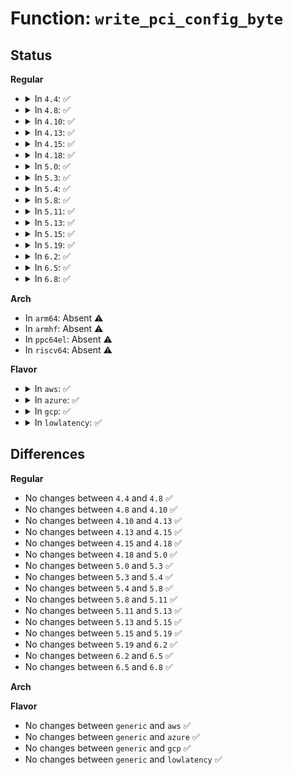 # Function: <code>write_pci_config_byte</code>

## Status
<b>Regular</b>
<ul>
<li>
<details>
<summary>In <code>4.4</code>: ✅</summary>

```c
void write_pci_config_byte(u8 bus, u8 slot, u8 func, u8 offset, u8 val);
```

**Collision:** Unique Global

**Inline:** No

**Transformation:** False

**Instances:**

```
In arch/x86/pci/early.c (ffffffff816fa940)
Location: arch/x86/pci/early.c:41
Inline: False
```
**Symbols:**

```
ffffffff816fa940-ffffffff816fa982: write_pci_config_byte (STB_GLOBAL)
```
</details>
</li>
<li>
<details>
<summary>In <code>4.8</code>: ✅</summary>

```c
void write_pci_config_byte(u8 bus, u8 slot, u8 func, u8 offset, u8 val);
```

**Collision:** Unique Global

**Inline:** No

**Transformation:** False

**Instances:**

```
In arch/x86/pci/early.c (ffffffff8175f7c0)
Location: arch/x86/pci/early.c:41
Inline: False
```
**Symbols:**

```
ffffffff8175f7c0-ffffffff8175f801: write_pci_config_byte (STB_GLOBAL)
```
</details>
</li>
<li>
<details>
<summary>In <code>4.10</code>: ✅</summary>

```c
void write_pci_config_byte(u8 bus, u8 slot, u8 func, u8 offset, u8 val);
```

**Collision:** Unique Global

**Inline:** No

**Transformation:** False

**Instances:**

```
In arch/x86/pci/early.c (ffffffff8178bd00)
Location: arch/x86/pci/early.c:41
Inline: False
```
**Symbols:**

```
ffffffff8178bd00-ffffffff8178bd41: write_pci_config_byte (STB_GLOBAL)
```
</details>
</li>
<li>
<details>
<summary>In <code>4.13</code>: ✅</summary>

```c
void write_pci_config_byte(u8 bus, u8 slot, u8 func, u8 offset, u8 val);
```

**Collision:** Unique Global

**Inline:** No

**Transformation:** False

**Instances:**

```
In arch/x86/pci/early.c (ffffffff817aacc0)
Location: arch/x86/pci/early.c:41
Inline: False
```
**Symbols:**

```
ffffffff817aacc0-ffffffff817aad01: write_pci_config_byte (STB_GLOBAL)
```
</details>
</li>
<li>
<details>
<summary>In <code>4.15</code>: ✅</summary>

```c
void write_pci_config_byte(u8 bus, u8 slot, u8 func, u8 offset, u8 val);
```

**Collision:** Unique Global

**Inline:** No

**Transformation:** False

**Instances:**

```
In arch/x86/pci/early.c (ffffffff818221b0)
Location: arch/x86/pci/early.c:42
Inline: False
```
**Symbols:**

```
ffffffff818221b0-ffffffff818221f1: write_pci_config_byte (STB_GLOBAL)
```
</details>
</li>
<li>
<details>
<summary>In <code>4.18</code>: ✅</summary>

```c
void write_pci_config_byte(u8 bus, u8 slot, u8 func, u8 offset, u8 val);
```

**Collision:** Unique Global

**Inline:** No

**Transformation:** False

**Instances:**

```
In arch/x86/pci/early.c (ffffffff8186c480)
Location: arch/x86/pci/early.c:42
Inline: False
Direct callers:
  - arch/x86/kernel/early-quirks.c:ati_bugs
  - drivers/usb/early/ehci-dbgp.c:early_dbgp_init
  - drivers/usb/early/ehci-dbgp.c:early_dbgp_init
  - drivers/usb/early/ehci-dbgp.c:early_dbgp_init
  - drivers/usb/early/ehci-dbgp.c:early_dbgp_init
```
**Symbols:**

```
ffffffff8186c480-ffffffff8186c4c2: write_pci_config_byte (STB_GLOBAL)
```
</details>
</li>
<li>
<details>
<summary>In <code>5.0</code>: ✅</summary>

```c
void write_pci_config_byte(u8 bus, u8 slot, u8 func, u8 offset, u8 val);
```

**Collision:** Unique Global

**Inline:** No

**Transformation:** False

**Instances:**

```
In arch/x86/pci/early.c (ffffffff8188c560)
Location: arch/x86/pci/early.c:42
Inline: False
Direct callers:
  - arch/x86/kernel/early-quirks.c:ati_bugs
  - drivers/usb/early/ehci-dbgp.c:early_dbgp_init
  - drivers/usb/early/ehci-dbgp.c:early_dbgp_init
  - drivers/usb/early/ehci-dbgp.c:early_dbgp_init
  - drivers/usb/early/ehci-dbgp.c:early_dbgp_init
  - drivers/usb/early/xhci-dbc.c:early_xdbc_parse_parameter
```
**Symbols:**

```
ffffffff8188c560-ffffffff8188c5a2: write_pci_config_byte (STB_GLOBAL)
```
</details>
</li>
<li>
<details>
<summary>In <code>5.3</code>: ✅</summary>

```c
void write_pci_config_byte(u8 bus, u8 slot, u8 func, u8 offset, u8 val);
```

**Collision:** Unique Global

**Inline:** No

**Transformation:** False

**Instances:**

```
In arch/x86/pci/early.c (ffffffff818d6ea0)
Location: arch/x86/pci/early.c:42
Inline: False
Direct callers:
  - arch/x86/kernel/early-quirks.c:ati_bugs
  - drivers/usb/early/ehci-dbgp.c:early_dbgp_init
  - drivers/usb/early/ehci-dbgp.c:early_dbgp_init
  - drivers/usb/early/ehci-dbgp.c:early_dbgp_init
  - drivers/usb/early/ehci-dbgp.c:early_dbgp_init
  - drivers/usb/early/xhci-dbc.c:early_xdbc_parse_parameter
```
**Symbols:**

```
ffffffff818d6ea0-ffffffff818d6ee2: write_pci_config_byte (STB_GLOBAL)
```
</details>
</li>
<li>
<details>
<summary>In <code>5.4</code>: ✅</summary>

```c
void write_pci_config_byte(u8 bus, u8 slot, u8 func, u8 offset, u8 val);
```

**Collision:** Unique Global

**Inline:** No

**Transformation:** False

**Instances:**

```
In arch/x86/pci/early.c (ffffffff81909220)
Location: arch/x86/pci/early.c:42
Inline: False
Direct callers:
  - arch/x86/kernel/early-quirks.c:ati_bugs
  - drivers/usb/early/ehci-dbgp.c:early_dbgp_init
  - drivers/usb/early/ehci-dbgp.c:early_dbgp_init
  - drivers/usb/early/ehci-dbgp.c:early_dbgp_init
  - drivers/usb/early/ehci-dbgp.c:early_dbgp_init
  - drivers/usb/early/xhci-dbc.c:early_xdbc_parse_parameter
```
**Symbols:**

```
ffffffff81909220-ffffffff81909262: write_pci_config_byte (STB_GLOBAL)
```
</details>
</li>
<li>
<details>
<summary>In <code>5.8</code>: ✅</summary>

```c
void write_pci_config_byte(u8 bus, u8 slot, u8 func, u8 offset, u8 val);
```

**Collision:** Unique Global

**Inline:** No

**Transformation:** False

**Instances:**

```
In arch/x86/pci/early.c (ffffffff81bb9b00)
Location: arch/x86/pci/early.c:42
Inline: False
Direct callers:
  - arch/x86/kernel/early-quirks.c:ati_bugs
  - drivers/usb/early/ehci-dbgp.c:early_dbgp_init
  - drivers/usb/early/ehci-dbgp.c:early_ehci_bios_handoff
  - drivers/usb/early/ehci-dbgp.c:early_ehci_bios_handoff
  - drivers/usb/early/ehci-dbgp.c:early_ehci_bios_handoff
  - drivers/usb/early/xhci-dbc.c:xdbc_handle_events
  - drivers/usb/early/xhci-dbc.c:xdbc_map_pci_mmio
```
**Symbols:**

```
ffffffff81bb9b00-ffffffff81bb9b42: write_pci_config_byte (STB_GLOBAL)
```
</details>
</li>
<li>
<details>
<summary>In <code>5.11</code>: ✅</summary>

```c
void write_pci_config_byte(u8 bus, u8 slot, u8 func, u8 offset, u8 val);
```

**Collision:** Unique Global

**Inline:** No

**Transformation:** False

**Instances:**

```
In arch/x86/pci/early.c (ffffffff81bce400)
Location: arch/x86/pci/early.c:42
Inline: False
Direct callers:
  - arch/x86/kernel/early-quirks.c:ati_bugs
  - drivers/usb/early/ehci-dbgp.c:early_dbgp_init
  - drivers/usb/early/ehci-dbgp.c:early_ehci_bios_handoff
  - drivers/usb/early/ehci-dbgp.c:early_ehci_bios_handoff
  - drivers/usb/early/ehci-dbgp.c:early_ehci_bios_handoff
  - drivers/usb/early/xhci-dbc.c:xdbc_handle_events
  - drivers/usb/early/xhci-dbc.c:xdbc_map_pci_mmio
```
**Symbols:**

```
ffffffff81bce400-ffffffff81bce442: write_pci_config_byte (STB_GLOBAL)
```
</details>
</li>
<li>
<details>
<summary>In <code>5.13</code>: ✅</summary>

```c
void write_pci_config_byte(u8 bus, u8 slot, u8 func, u8 offset, u8 val);
```

**Collision:** Unique Global

**Inline:** No

**Transformation:** False

**Instances:**

```
In arch/x86/pci/early.c (ffffffff81bc1dc0)
Location: arch/x86/pci/early.c:42
Inline: False
Direct callers:
  - arch/x86/kernel/early-quirks.c:ati_bugs
  - drivers/usb/early/ehci-dbgp.c:early_dbgp_init
  - drivers/usb/early/ehci-dbgp.c:early_ehci_bios_handoff
  - drivers/usb/early/ehci-dbgp.c:early_ehci_bios_handoff
  - drivers/usb/early/ehci-dbgp.c:early_ehci_bios_handoff
  - drivers/usb/early/xhci-dbc.c:xdbc_handle_events
  - drivers/usb/early/xhci-dbc.c:xdbc_map_pci_mmio
```
**Symbols:**

```
ffffffff81bc1dc0-ffffffff81bc1e00: write_pci_config_byte (STB_GLOBAL)
```
</details>
</li>
<li>
<details>
<summary>In <code>5.15</code>: ✅</summary>

```c
void write_pci_config_byte(u8 bus, u8 slot, u8 func, u8 offset, u8 val);
```

**Collision:** Unique Global

**Inline:** No

**Transformation:** False

**Instances:**

```
In arch/x86/pci/early.c (ffffffff81c923d0)
Location: arch/x86/pci/early.c:42
Inline: False
Direct callers:
  - arch/x86/kernel/early-quirks.c:ati_bugs
  - drivers/usb/early/ehci-dbgp.c:early_dbgp_init
  - drivers/usb/early/ehci-dbgp.c:early_ehci_bios_handoff
  - drivers/usb/early/ehci-dbgp.c:early_ehci_bios_handoff
  - drivers/usb/early/ehci-dbgp.c:early_ehci_bios_handoff
  - drivers/usb/early/xhci-dbc.c:xdbc_handle_events
  - drivers/usb/early/xhci-dbc.c:xdbc_map_pci_mmio
```
**Symbols:**

```
ffffffff81c923d0-ffffffff81c92410: write_pci_config_byte (STB_GLOBAL)
```
</details>
</li>
<li>
<details>
<summary>In <code>5.19</code>: ✅</summary>

```c
void write_pci_config_byte(u8 bus, u8 slot, u8 func, u8 offset, u8 val);
```

**Collision:** Unique Global

**Inline:** No

**Transformation:** False

**Instances:**

```
In arch/x86/pci/early.c (ffffffff81e41a90)
Location: arch/x86/pci/early.c:42
Inline: False
Direct callers:
  - arch/x86/kernel/early-quirks.c:ati_bugs
  - drivers/usb/early/ehci-dbgp.c:early_dbgp_init
  - drivers/usb/early/ehci-dbgp.c:early_ehci_bios_handoff
  - drivers/usb/early/ehci-dbgp.c:early_ehci_bios_handoff
  - drivers/usb/early/ehci-dbgp.c:early_ehci_bios_handoff
  - drivers/usb/early/xhci-dbc.c:xdbc_handle_events
  - drivers/usb/early/xhci-dbc.c:xdbc_map_pci_mmio
```
**Symbols:**

```
ffffffff81e41a90-ffffffff81e41ae3: write_pci_config_byte (STB_GLOBAL)
```
</details>
</li>
<li>
<details>
<summary>In <code>6.2</code>: ✅</summary>

```c
void write_pci_config_byte(u8 bus, u8 slot, u8 func, u8 offset, u8 val);
```

**Collision:** Unique Global

**Inline:** No

**Transformation:** False

**Instances:**

```
In arch/x86/pci/early.c (ffffffff8201c160)
Location: arch/x86/pci/early.c:42
Inline: False
Direct callers:
  - arch/x86/kernel/early-quirks.c:ati_bugs
  - drivers/usb/early/ehci-dbgp.c:early_dbgp_init
  - drivers/usb/early/ehci-dbgp.c:early_ehci_bios_handoff
  - drivers/usb/early/ehci-dbgp.c:early_ehci_bios_handoff
  - drivers/usb/early/ehci-dbgp.c:early_ehci_bios_handoff
  - drivers/usb/early/xhci-dbc.c:xdbc_handle_events
  - drivers/usb/early/xhci-dbc.c:xdbc_map_pci_mmio
```
**Symbols:**

```
ffffffff8201c160-ffffffff8201c1b3: write_pci_config_byte (STB_GLOBAL)
```
</details>
</li>
<li>
<details>
<summary>In <code>6.5</code>: ✅</summary>

```c
void write_pci_config_byte(u8 bus, u8 slot, u8 func, u8 offset, u8 val);
```

**Collision:** Unique Global

**Inline:** No

**Transformation:** False

**Instances:**

```
In arch/x86/pci/early.c (ffffffff8209c800)
Location: arch/x86/pci/early.c:42
Inline: False
Direct callers:
  - arch/x86/kernel/early-quirks.c:ati_bugs
  - drivers/usb/early/ehci-dbgp.c:early_dbgp_init
  - drivers/usb/early/ehci-dbgp.c:early_ehci_bios_handoff
  - drivers/usb/early/ehci-dbgp.c:early_ehci_bios_handoff
  - drivers/usb/early/ehci-dbgp.c:early_ehci_bios_handoff
  - drivers/usb/early/xhci-dbc.c:xdbc_handle_events
  - drivers/usb/early/xhci-dbc.c:xdbc_map_pci_mmio
```
**Symbols:**

```
ffffffff8209c800-ffffffff8209c853: write_pci_config_byte (STB_GLOBAL)
```
</details>
</li>
<li>
<details>
<summary>In <code>6.8</code>: ✅</summary>

```c
void write_pci_config_byte(u8 bus, u8 slot, u8 func, u8 offset, u8 val);
```

**Collision:** Unique Global

**Inline:** No

**Transformation:** False

**Instances:**

```
In arch/x86/pci/early.c (ffffffff82173fe0)
Location: arch/x86/pci/early.c:42
Inline: False
Direct callers:
  - arch/x86/kernel/early-quirks.c:ati_bugs
  - drivers/usb/early/ehci-dbgp.c:early_dbgp_init
  - drivers/usb/early/ehci-dbgp.c:early_ehci_bios_handoff
  - drivers/usb/early/ehci-dbgp.c:early_ehci_bios_handoff
  - drivers/usb/early/ehci-dbgp.c:early_ehci_bios_handoff
  - drivers/usb/early/xhci-dbc.c:xdbc_handle_events
  - drivers/usb/early/xhci-dbc.c:xdbc_map_pci_mmio
```
**Symbols:**

```
ffffffff82173fe0-ffffffff82174033: write_pci_config_byte (STB_GLOBAL)
```
</details>
</li>
</ul>
<b>Arch</b>
<ul>
<li>
In <code>arm64</code>: Absent ⚠️
</li>
<li>
In <code>armhf</code>: Absent ⚠️
</li>
<li>
In <code>ppc64el</code>: Absent ⚠️
</li>
<li>
In <code>riscv64</code>: Absent ⚠️
</li>
</ul>
<b>Flavor</b>
<ul>
<li>
<details>
<summary>In <code>aws</code>: ✅</summary>

```c
void write_pci_config_byte(u8 bus, u8 slot, u8 func, u8 offset, u8 val);
```

**Collision:** Unique Global

**Inline:** No

**Transformation:** False

**Instances:**

```
In arch/x86/pci/early.c (ffffffff818a85e0)
Location: arch/x86/pci/early.c:42
Inline: False
Direct callers:
  - arch/x86/kernel/early-quirks.c:ati_bugs
  - drivers/usb/early/ehci-dbgp.c:early_dbgp_init
  - drivers/usb/early/ehci-dbgp.c:early_dbgp_init
  - drivers/usb/early/ehci-dbgp.c:early_dbgp_init
  - drivers/usb/early/ehci-dbgp.c:early_dbgp_init
```
**Symbols:**

```
ffffffff818a85e0-ffffffff818a8622: write_pci_config_byte (STB_GLOBAL)
```
</details>
</li>
<li>
<details>
<summary>In <code>azure</code>: ✅</summary>

```c
void write_pci_config_byte(u8 bus, u8 slot, u8 func, u8 offset, u8 val);
```

**Collision:** Unique Global

**Inline:** No

**Transformation:** False

**Instances:**

```
In arch/x86/pci/early.c (ffffffff81862ff0)
Location: arch/x86/pci/early.c:42
Inline: False
Direct callers:
  - arch/x86/kernel/early-quirks.c:ati_bugs
  - drivers/usb/early/ehci-dbgp.c:early_dbgp_init
  - drivers/usb/early/ehci-dbgp.c:early_dbgp_init
  - drivers/usb/early/ehci-dbgp.c:early_dbgp_init
  - drivers/usb/early/ehci-dbgp.c:early_dbgp_init
```
**Symbols:**

```
ffffffff81862ff0-ffffffff81863032: write_pci_config_byte (STB_GLOBAL)
```
</details>
</li>
<li>
<details>
<summary>In <code>gcp</code>: ✅</summary>

```c
void write_pci_config_byte(u8 bus, u8 slot, u8 func, u8 offset, u8 val);
```

**Collision:** Unique Global

**Inline:** No

**Transformation:** False

**Instances:**

```
In arch/x86/pci/early.c (ffffffff818f9c40)
Location: arch/x86/pci/early.c:42
Inline: False
Direct callers:
  - arch/x86/kernel/early-quirks.c:ati_bugs
  - drivers/usb/early/ehci-dbgp.c:early_dbgp_init
  - drivers/usb/early/ehci-dbgp.c:early_dbgp_init
  - drivers/usb/early/ehci-dbgp.c:early_dbgp_init
  - drivers/usb/early/ehci-dbgp.c:early_dbgp_init
```
**Symbols:**

```
ffffffff818f9c40-ffffffff818f9c82: write_pci_config_byte (STB_GLOBAL)
```
</details>
</li>
<li>
<details>
<summary>In <code>lowlatency</code>: ✅</summary>

```c
void write_pci_config_byte(u8 bus, u8 slot, u8 func, u8 offset, u8 val);
```

**Collision:** Unique Global

**Inline:** No

**Transformation:** False

**Instances:**

```
In arch/x86/pci/early.c (ffffffff8191ada0)
Location: arch/x86/pci/early.c:42
Inline: False
Direct callers:
  - arch/x86/kernel/early-quirks.c:ati_bugs
  - drivers/usb/early/ehci-dbgp.c:early_dbgp_init
  - drivers/usb/early/ehci-dbgp.c:early_dbgp_init
  - drivers/usb/early/ehci-dbgp.c:early_dbgp_init
  - drivers/usb/early/ehci-dbgp.c:early_dbgp_init
  - drivers/usb/early/xhci-dbc.c:early_xdbc_parse_parameter
```
**Symbols:**

```
ffffffff8191ada0-ffffffff8191ade2: write_pci_config_byte (STB_GLOBAL)
```
</details>
</li>
</ul>

## Differences
<b>Regular</b>
<ul>
<li>
No changes between <code>4.4</code> and <code>4.8</code> ✅
</li>
<li>
No changes between <code>4.8</code> and <code>4.10</code> ✅
</li>
<li>
No changes between <code>4.10</code> and <code>4.13</code> ✅
</li>
<li>
No changes between <code>4.13</code> and <code>4.15</code> ✅
</li>
<li>
No changes between <code>4.15</code> and <code>4.18</code> ✅
</li>
<li>
No changes between <code>4.18</code> and <code>5.0</code> ✅
</li>
<li>
No changes between <code>5.0</code> and <code>5.3</code> ✅
</li>
<li>
No changes between <code>5.3</code> and <code>5.4</code> ✅
</li>
<li>
No changes between <code>5.4</code> and <code>5.8</code> ✅
</li>
<li>
No changes between <code>5.8</code> and <code>5.11</code> ✅
</li>
<li>
No changes between <code>5.11</code> and <code>5.13</code> ✅
</li>
<li>
No changes between <code>5.13</code> and <code>5.15</code> ✅
</li>
<li>
No changes between <code>5.15</code> and <code>5.19</code> ✅
</li>
<li>
No changes between <code>5.19</code> and <code>6.2</code> ✅
</li>
<li>
No changes between <code>6.2</code> and <code>6.5</code> ✅
</li>
<li>
No changes between <code>6.5</code> and <code>6.8</code> ✅
</li>
</ul>
<b>Arch</b>
<ul>
</ul>
<b>Flavor</b>
<ul>
<li>
No changes between <code>generic</code> and <code>aws</code> ✅
</li>
<li>
No changes between <code>generic</code> and <code>azure</code> ✅
</li>
<li>
No changes between <code>generic</code> and <code>gcp</code> ✅
</li>
<li>
No changes between <code>generic</code> and <code>lowlatency</code> ✅
</li>
</ul>
